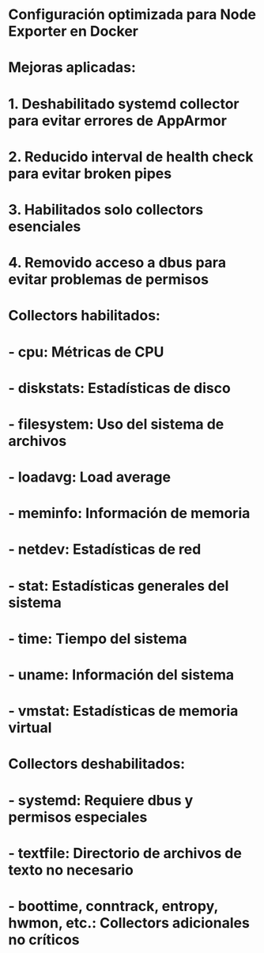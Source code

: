 # Configuración optimizada para Node Exporter en Docker
# 
# Mejoras aplicadas:
# 1. Deshabilitado systemd collector para evitar errores de AppArmor
# 2. Reducido interval de health check para evitar broken pipes
# 3. Habilitados solo collectors esenciales
# 4. Removido acceso a dbus para evitar problemas de permisos
#
# Collectors habilitados:
# - cpu: Métricas de CPU
# - diskstats: Estadísticas de disco
# - filesystem: Uso del sistema de archivos
# - loadavg: Load average
# - meminfo: Información de memoria
# - netdev: Estadísticas de red
# - stat: Estadísticas generales del sistema
# - time: Tiempo del sistema
# - uname: Información del sistema
# - vmstat: Estadísticas de memoria virtual
#
# Collectors deshabilitados:
# - systemd: Requiere dbus y permisos especiales
# - textfile: Directorio de archivos de texto no necesario
# - boottime, conntrack, entropy, hwmon, etc.: Collectors adicionales no críticos
